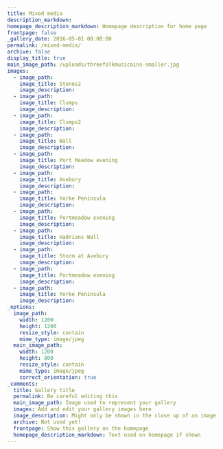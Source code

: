 ```yaml
---
title: Mixed media
description_markdown:
homepage_description_markdown: Homepage description for home page
frontpage: false
_gallery_date: 2016-05-01 00:00:00
permalink: /mixed-media/
archive: false
display_title: true
main_image_path: /uploads/threefolkmusicains-smaller.jpg
images:
  - image_path:
    image_title: Stones2
    image_description:
  - image_path:
    image_title: Clumps
    image_description:
  - image_path:
    image_title: Clumps2
    image_description:
  - image_path:
    image_title: Wall
    image_description:
  - image_path:
    image_title: Port Meadow evening
    image_description:
  - image_path:
    image_title: Avebury
    image_description:
  - image_path:
    image_title: Yorke Peninsula
    image_description:
  - image_path:
    image_title: Portmeadow evening
    image_description:
  - image_path:
    image_title: Hadrians Wall
    image_description:
  - image_path:
    image_title: Storm at Avebury
    image_description:
  - image_path:
    image_title: Portmeadow evening
    image_description:
  - image_path:
    image_title: Yorke Peninsula
    image_description:
_options:
  image_path:
    width: 1200
    height: 1200
    resize_style: contain
    mime_type: image/jpeg
  main_image_path:
    width: 1200
    height: 800
    resize_style: contain
    mime_type: image/jpeg
    correct_orientation: true
_comments:
  title: Gallery title
  permalink: Be careful editing this
  main_image_path: Image used to represent your gallery
  images: Add and edit your gallery images here
  image_description: Might only be shown in the close up of an image
  archive: Not used yet!
  frontpage: Show this gallery on the homepage
  homepage_description_markdown: Text used on homepage if shown
---
```

